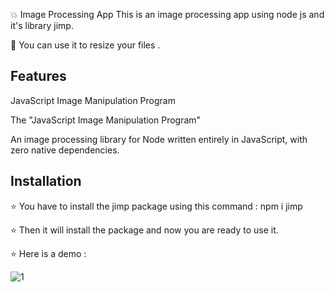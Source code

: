 💥 Image Processing App This is an image processing app using node js and it's library jimp.

🌈 You can use it to resize your files .

## Features

JavaScript Image Manipulation Program

The "JavaScript Image Manipulation Program" 

An image processing library for Node written entirely in JavaScript, with zero native dependencies.

## Installation

⭐️ You have to install the jimp package using this command : npm i jimp

⭐️ Then it will install the package and now you are ready to use it. 

⭐️ Here is a demo : 

![1](https://user-images.githubusercontent.com/68159874/128209501-d63c3852-4cd5-4701-810f-068c64aa4c17.png)

